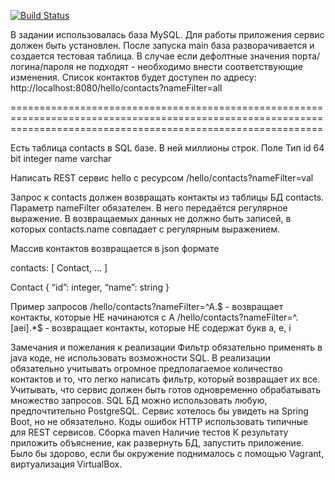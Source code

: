 [![Build Status](https://circleci.com/gh/xtbmaster/servtest.svg?style=shield&circle-token=:circle-token)](https://circleci.com/gh/xtbmaster/servtest/tree/master)


В задании использовалась база MySQL. Для работы приложения сервис должен быть установлен. После запуска main база разворачивается и создается тестовая таблица. В случае если дефолтные значения порта/логина/пароля не подходят - необходимо внести соответствующие изменения. Список контактов будет доступен по адресу: http://localhost:8080/hello/contacts?nameFilter=all


==================================================================================================================================================================

Есть таблица contacts в SQL базе. В ней миллионы строк. Поле Тип id 64 bit integer name varchar

Написать REST сервис hello с ресурсом /hello/contacts?nameFilter=val

Запрос к contacts должен возвращать контакты из таблицы БД contacts. Параметр nameFilter обязателен. В него передаётся регулярное выражение. В возвращаемых данных не должно быть записей, в которых contacts.name совпадает с регулярным выражением.

Массив контактов возвращается в json формате

contacts: [ Contact, ... ]

Contact { “id”: integer, “name”: string }

Пример запросов /hello/contacts?nameFilter=^A.$ - возвращает контакты, которые НЕ начинаются с A /hello/contacts?nameFilter=^.[aei].*$ - возвращает контакты, которые НЕ содержат букв a, e, i

Замечания и пожелания к реализации Фильтр обязательно применять в java коде, не использовать возможности SQL. В реализации обязательно учитывать огромное предполагаемое количество контактов и то, что легко написать фильтр, который возвращает их все. Учитывать, что сервис должен быть готов одновременно обрабатывать множество запросов. SQL БД можно использовать любую, предпочтительно PostgreSQL. Сервис хотелось бы увидеть на Spring Boot, но не обязательно. Коды ошибок HTTP использовать типичные для REST сервисов. Сборка maven Наличие тестов К результату приложить объяснение, как развернуть БД, запустить приложение. Было бы здорово, если бы окружение поднималось с помощью Vagrant, виртуализация VirtualBox.